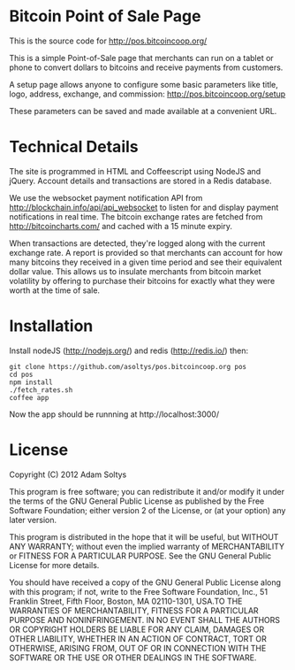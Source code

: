 # Bitcoin Point of Sale Page

This is the source code for http://pos.bitcoincoop.org/

This is a simple Point-of-Sale page that merchants can run on a tablet or phone to convert dollars to bitcoins and receive payments from customers.  

A setup page allows anyone to configure some basic parameters like title, logo, address, exchange, and commission: http://pos.bitcoincoop.org/setup

These parameters can be saved and made available at a convenient URL.

# Technical Details

The site is programmed in HTML and Coffeescript using NodeJS and jQuery. Account details and transactions are stored in a Redis database.

We use the websocket payment notification API from http://blockchain.info/api/api_websocket to listen for and display payment notifications in real time. The bitcoin exchange rates are fetched from http://bitcoincharts.com/ and cached with a 15 minute expiry.

When transactions are detected, they're logged along with the current exchange rate. A report is provided so that merchants can account for how many bitcoins they received in a given time period and see their equivalent dollar value. This allows us to insulate merchants from bitcoin market volatility by offering to purchase their bitcoins for exactly what they were worth at the time of sale.

# Installation

Install nodeJS (http://nodejs.org/) and redis (http://redis.io/) then:

    git clone https://github.com/asoltys/pos.bitcoincoop.org pos
    cd pos
    npm install  
    ./fetch_rates.sh
    coffee app

Now the app should be runnning at http://localhost:3000/

# License

Copyright (C) 2012 Adam Soltys

This program is free software; you can redistribute it and/or
modify it under the terms of the GNU General Public License
as published by the Free Software Foundation; either version 2
of the License, or (at your option) any later version.

This program is distributed in the hope that it will be useful,
but WITHOUT ANY WARRANTY; without even the implied warranty of
MERCHANTABILITY or FITNESS FOR A PARTICULAR PURPOSE.  See the
GNU General Public License for more details.

You should have received a copy of the GNU General Public License
along with this program; if not, write to the Free Software
Foundation, Inc., 51 Franklin Street, Fifth Floor, Boston, MA  02110-1301, USA.TO THE WARRANTIES OF MERCHANTABILITY, FITNESS FOR A PARTICULAR PURPOSE AND NONINFRINGEMENT. IN NO EVENT SHALL THE AUTHORS OR COPYRIGHT HOLDERS BE LIABLE FOR ANY CLAIM, DAMAGES OR OTHER LIABILITY, WHETHER IN AN ACTION OF CONTRACT, TORT OR OTHERWISE, ARISING FROM, OUT OF OR IN CONNECTION WITH THE SOFTWARE OR THE USE OR OTHER DEALINGS IN THE SOFTWARE.
